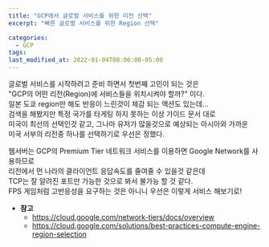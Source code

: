 ```yaml
---
title: "GCP에서 글로벌 서비스를 위한 리전 선택"
excerpt: "빠른 글로벌 서비스를 위한 Region 선택"

categories:
  - GCP
tags:
last_modified_at: 2022-01-04T08:06:00-05:00
---
```



글로벌 서비스를 시작하려고 준비 하면서 첫번째 고민이 되는 것은  
"GCP의 어떤 리전(Region)에 서비스들을 위치시켜야 할까?" 이다.  
일본 도쿄 region만 해도 반응이 느린것이 체감 되는 액션도 있는데...  
검색을 해봤지만 특정 국가를 타게팅 하지 못하는 이상 가이드 문서 대로  
미국이 최선의 선택인것 같고, 그나마 유저가 많을것으로 예상되는 아시아와 가까운  
미국 서부의 리전중 하나를 선택하기로 우선은 정했다.  

웹서버는 GCP의 Premium Tier 네트워크 서비스를 이용하면 Google Network를 사용하므로  
리전에서 먼 나라의 클라이언트 응답속도를 줄여줄 수 있을것 같은데  
TCP는 잘 알려진 포트만 가능한 것으로 봐서 불가능 할 것 같다.  
FPS 게임처럼 고반응성을 요구하는 것은 아니니 우선은 이렇게 서비스 해보기로!

* __참고__
    - https://cloud.google.com/network-tiers/docs/overview
    + https://cloud.google.com/solutions/best-practices-compute-engine-region-selection
